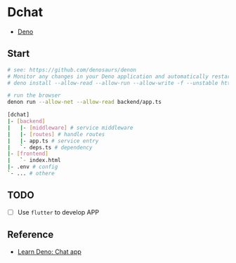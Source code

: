 # Dchat

* [Deno](https://deno.land)

## Start

```bash
# see: https://github.com/denosaurs/denon
# Monitor any changes in your Deno application and automatically restart
# deno install --allow-read --allow-run --allow-write -f --unstable https://deno.land/x/denon/denon.ts

# run the browser
denon run --allow-net --allow-read backend/app.ts
```

```bash
[dchat]
|- [backend]
|   |- [middleware] # service middleware
|   |- [routes] # handle routes
|   |- app.ts # service entry
|   `- deps.ts # dependency
|- [frontend]
|   `- index.html
|- .env # config
`- ... # othere
```

## TODO

* [ ] Use `flutter` to develop APP

## Reference

* [Learn Deno: Chat app](https://aralroca.com/blog/learn-deno-chat-app)
